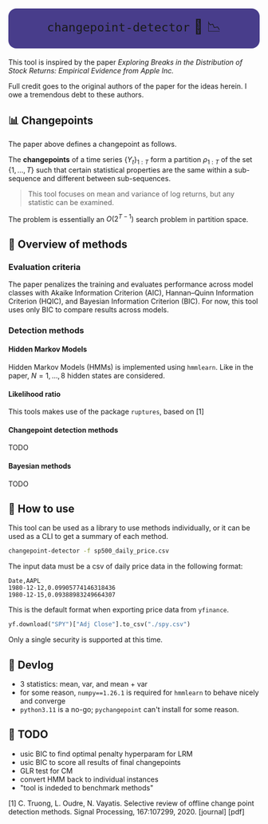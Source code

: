 # <div align="center" style="font-weight: 400; background: darkslateblue; padding: 1rem; border-radius: 1rem">`changepoint-detector` 🔎 📉</div>

This tool is inspired by the paper
*Exploring Breaks in the Distribution of Stock Returns: Empirical Evidence from Apple Inc.*

Full credit goes to the original authors of the paper
for the ideas herein.
I owe a tremendous debt to these authors.

## 📊 Changepoints

The paper above defines a changepoint as follows.

The **changepoints** of a time series $\{Y_t\}_{1:T}$
form a partition $\rho_{1:T}$ of the set $\{1, \dots, T\}$
such that certain statistical properties are the same
within a sub-sequence and different between sub-sequences.

> This tool focuses on mean and variance of log returns,
> but any statistic can be examined.

The problem is essentially an $O(2^{T-1})$ search problem
in partition space.

## 📄 Overview of methods

### Evaluation criteria

The paper penalizes the training and evaluates performance
across model classes with Akaike Information Criterion (AIC),
Hannan–Quinn Information Criterion (HQIC), and Bayesian Information Criterion (BIC).
For now, this tool uses only BIC to compare results across models.

### Detection methods

#### Hidden Markov Models

Hidden Markov Models (HMMs) is implemented using `hmmlearn`.
Like in the paper, $N = 1, \dots, 8$ hidden states are considered.

#### Likelihood ratio

This tools makes use of the package `ruptures`,
based on [1]

#### Changepoint detection methods

TODO

#### Bayesian methods

TODO

## 📄 How to use

This tool can be used as a library to use methods individually,
or it can be used as a CLI to get a summary of each method.

```bash
changepoint-detector -f sp500_daily_price.csv
```

The input data must be a csv of daily price data
in the following format:
```csv
Date,AAPL
1980-12-12,0.09905774146318436
1980-12-15,0.09388983249664307
```

This is the default format when exporting price data from `yfinance`.
```python
yf.download("SPY")["Adj Close"].to_csv("./spy.csv")
```
Only a single security is supported at this time.

## 📄 Devlog

- 3 statistics: mean, var, and mean + var
- for some reason, `numpy==1.26.1` is required for `hmmlearn` to behave nicely and converge
- `python3.11` is a no-go; `pychangepoint` can't install for some reason.

## 📄 TODO

- usic BIC to find optimal penalty hyperparam for LRM
- usic BIC to score all results of final changepoints
- GLR test for CM
- convert HMM back to individual instances
- "tool is indeded to benchmark methods"

[1] C. Truong, L. Oudre, N. Vayatis. Selective review of offline change point detection methods. Signal Processing, 167:107299, 2020. [journal] [pdf]